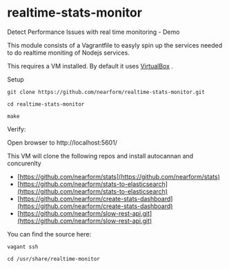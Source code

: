 # realtime-stats-monitor
Detect Performance Issues with real time monitoring - Demo

This module consists of a Vagrantfile to easyly spin up the services needed to do realtime moniting of Nodejs services.

This requires a VM installed.  By default it uses [VirtualBox](https://www.virtualbox.org) .

Setup

``` git clone https://github.com/nearform/realtime-stats-monitor.git ```

``` cd realtime-stats-monitor ```


``` make ```

Verify:

Open browser to http://localhost:5601/


This VM will clone the following repos and install autocannan and concurenlty

- [https://github.com/nearform/stats](https://github.com/nearform/stats)
- [https://github.com/nearform/stats-to-elasticsearch](https://github.com/nearform/stats-to-elasticsearch)
- [https://github.com/nearform/create-stats-dashboard](https://github.com/nearform/create-stats-dashboard)
- [https://github.com/nearform/slow-rest-api.git](https://github.com/nearform/slow-rest-api.git)


You can find the source here:

```vagant ssh```

``` cd /usr/share/realtime-monitor ```



